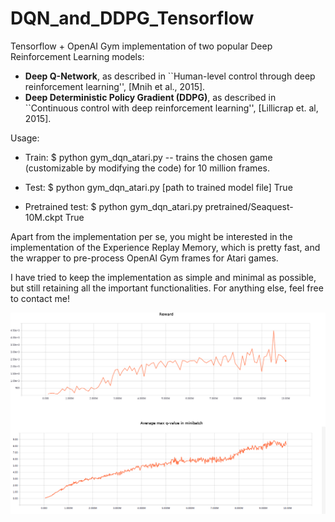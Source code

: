 # DQN_and_DDPG_Tensorflow
Tensorflow + OpenAI Gym implementation of two popular Deep Reinforcement Learning models:
* **Deep Q-Network**, as described in ``Human-level control through deep reinforcement learning'', [Mnih et al., 2015].
* **Deep Deterministic Policy Gradient (DDPG)**, as described in ``Continuous control with deep reinforcement learning'', [Lillicrap et. al, 2015].



Usage:
* Train:
$ python gym_dqn_atari.py -- trains the chosen game (customizable by modifying the code) for 10 million frames.

* Test:
$ python gym_dqn_atari.py [path to trained model file] True

* Pretrained test:
$ python gym_dqn_atari.py pretrained/Seaquest-10M.ckpt True



Apart from the implementation per se, you might be interested in the implementation of the Experience Replay Memory, which is pretty fast, and the wrapper to pre-process OpenAI Gym frames for Atari games.

I have tried to keep the implementation as simple and minimal as possible, but still retaining all the important functionalities.
For anything else, feel free to contact me!



![alt tag](images/plot_seaquest_10M.png)

